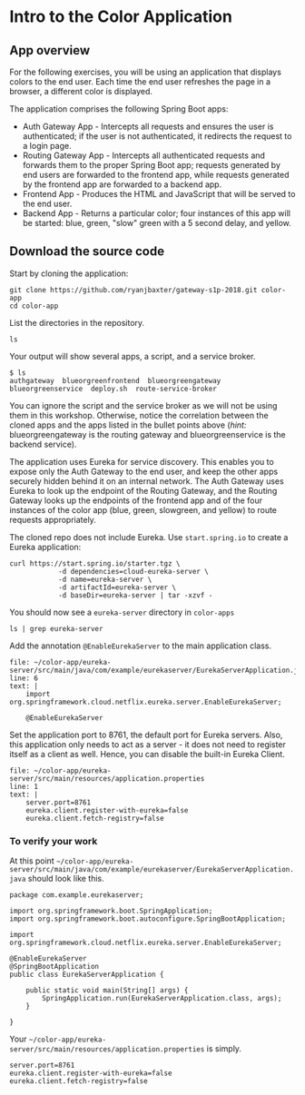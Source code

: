 # Intro to the Color Application

## App overview
For the following exercises, you will be using an application that displays colors to the end user. 
Each time the end user refreshes the page in a browser, a different color is displayed.

The application comprises the following Spring Boot apps:
- Auth Gateway App - Intercepts all requests and ensures the user is authenticated; if the user is not authenticated, it redirects the request to a login page.
- Routing Gateway App - Intercepts all authenticated requests and forwards them to the proper Spring Boot app; requests generated by end users are forwarded to the frontend app, while requests generated by the frontend app are forwarded to a backend app.
- Frontend App - Produces the HTML and JavaScript that will be served to the end user.
- Backend App - Returns a particular color; four instances of this app will be started: blue, green, "slow" green with a 5 second delay, and yellow.

## Download the source code

Start by cloning the application:
```execute-1
git clone https://github.com/ryanjbaxter/gateway-s1p-2018.git color-app
cd color-app
```

List the directories in the repository.
```execute-1
ls
```

Your output will show several apps, a script, and a service broker. 
```
$ ls
authgateway  blueorgreenfrontend  blueorgreengateway  blueorgreenservice  deploy.sh  route-service-broker
```

You can ignore the script and the service broker as we will not be using them in this workshop. 
Otherwise, notice the correlation between the cloned apps and the apps listed in the bullet points above (_hint:_ blueorgreengateway is the routing gateway and blueorgreenservice is the backend service).

The application uses Eureka for service discovery. 
This enables you to expose only the Auth Gateway to the end user, and keep the other apps securely hidden behind it on an internal network. 
The Auth Gateway uses Eureka to look up the endpoint of the Routing Gateway, and the Routing Gateway looks up the endpoints of the frontend app and of the four instances of the color app (blue, green, slowgreen, and yellow) to route requests appropriately.

The cloned repo does not include Eureka. 
Use `start.spring.io` to create a Eureka application:
```execute-1
curl https://start.spring.io/starter.tgz \
            -d dependencies=cloud-eureka-server \
            -d name=eureka-server \
            -d artifactId=eureka-server \
            -d baseDir=eureka-server | tar -xzvf -
```

You should now see a `eureka-server` directory in `color-apps`
```execute-1
ls | grep eureka-server
```

Add the annotation `@EnableEurekaServer` to the main application class.
```editor:insert-lines-before-line
file: ~/color-app/eureka-server/src/main/java/com/example/eurekaserver/EurekaServerApplication.java
line: 6
text: |
    import org.springframework.cloud.netflix.eureka.server.EnableEurekaServer;

    @EnableEurekaServer

```

Set the application port to 8761, the default port for Eureka servers. 
Also, this application only needs to act as a server - it does not need to register itself as a client as well. 
Hence, you can disable the built-in Eureka Client.
```editor:insert-lines-before-line
file: ~/color-app/eureka-server/src/main/resources/application.properties
line: 1
text: |
    server.port=8761
    eureka.client.register-with-eureka=false
    eureka.client.fetch-registry=false
```


### To verify your work 

At this point `~/color-app/eureka-server/src/main/java/com/example/eurekaserver/EurekaServerApplication.java` should look like this.
```copy
package com.example.eurekaserver;

import org.springframework.boot.SpringApplication;
import org.springframework.boot.autoconfigure.SpringBootApplication;

import org.springframework.cloud.netflix.eureka.server.EnableEurekaServer;

@EnableEurekaServer
@SpringBootApplication
public class EurekaServerApplication {

	public static void main(String[] args) {
		SpringApplication.run(EurekaServerApplication.class, args);
	}

}
```

Your `~/color-app/eureka-server/src/main/resources/application.properties` is simply.
```copy
server.port=8761
eureka.client.register-with-eureka=false
eureka.client.fetch-registry=false
```